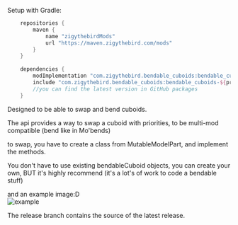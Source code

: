 Setup with Gradle:

```groovy
    repositories {
        maven {
            name "zigythebirdMods"
            url "https://maven.zigythebird.com/mods"
        }
    }
    
    dependencies {
        modImplementation "com.zigythebird.bendable_cuboids:bendable_cuboids-${project.bendylib_version}"
        include "com.zigythebird.bendable_cuboids:bendable_cuboids-${project.bendylib_version}"
        //you can find the latest version in GitHub packages
    }
```

Designed to be able to swap and bend cuboids.

The api provides a way to swap a cuboid with priorities, to be multi-mod compatible
(bend like in Mo'bends)

to swap, you have to create a class from MutableModelPart, and implement the methods.

You don't have to use existing bendableCuboid objects, you can create your own, BUT it's highly recommend (it's a lot's of work to code a bendable stuff)

and an example image:D  
![example](https://raw.githubusercontent.com/KosmX/bendy-lib/dev/example.png)  
  
The release branch contains the source of the latest release.
